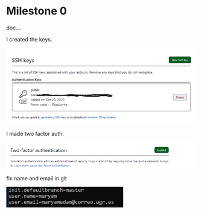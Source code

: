 # Milestone 0

doc....

I created the keys. 


<img src= keys.png/>


I made two factor auth.


<img src= twofactor.png/>

fix name and email in git

<img src= nmail.png/>

